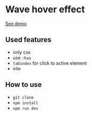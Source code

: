 # Wave hover effect

[See demo](https://systemshock89.github.io/demo-wave-hover-effect/)

## Used features
* only css
* use `:has`
* `tabindex` for click to active element
* vite

## How to use

* `git clone`
* `npm install`
* `npm run dev`